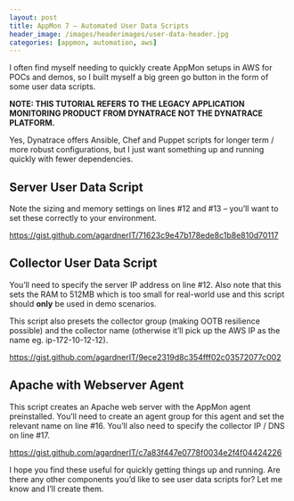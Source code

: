 ```yaml
---
layout: post
title: AppMon 7 – Automated User Data Scripts
header_image: /images/headerimages/user-data-header.jpg
categories: [appmon, automation, aws]
---
```


I often find myself needing to quickly create AppMon setups in AWS for POCs and demos, so I built myself a big green go button in the form of some user data scripts.

**NOTE: THIS TUTORIAL REFERS TO THE LEGACY APPLICATION MONITORING PRODUCT FROM DYNATRACE NOT THE DYNATRACE PLATFORM.**


Yes, Dynatrace offers Ansible, Chef and Puppet scripts for longer term / more robust configurations, but I just want something up and running quickly with fewer dependencies.

## Server User Data Script

Note the sizing and memory settings on lines #12 and #13 – you’ll want to set these correctly to your environment.

https://gist.github.com/agardnerIT/71623c9e47b178ede8c1b8e810d70117

## Collector User Data Script

You’ll need to specify the server IP address on line #12. Also note that this sets the RAM to 512MB which is too small for real-world use and this script should **only** be used in demo scenarios.

This script also presets the collector group (making OOTB resilience possible) and the collector name (otherwise it’ll pick up the AWS IP as the name eg. ip-172-10-12-12).

https://gist.github.com/agardnerIT/9ece2319d8c354fff02c03572077c002

## Apache with Webserver Agent

This script creates an Apache web server with the AppMon agent preinstalled. You’ll need to create an agent group for this agent and set the relevant name on line #16. You’ll also need to specify the collector IP / DNS on line #17.

https://gist.github.com/agardnerIT/c7a83f447e0778f0034e2f4f04424226

I hope you find these useful for quickly getting things up and running. Are there any other components you’d like to see user data scripts for? Let me know and I’ll create them.
